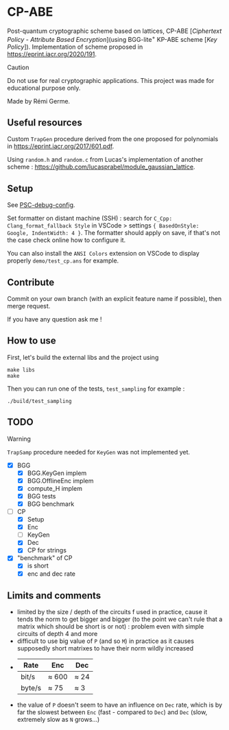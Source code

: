 # CP-ABE

Post-quantum cryptographic scheme based on lattices, CP-ABE [_Ciphertext Policy - Attribute Based Encryption_](using BGG-lite<sup>+</sup> KP-ABE scheme [_Key Policy_]).
Implementation of scheme proposed in https://eprint.iacr.org/2020/191.

> [!CAUTION]
> Do not use for real cryptographic applications. This project was made for educational purpose only.

Made by Rémi Germe.

## Useful resources

Custom `TrapGen` procedure derived from the one proposed for polynomials in https://eprint.iacr.org/2017/601.pdf.

Using `random.h` and `random.c` from Lucas's implementation of another scheme : https://github.com/lucasprabel/module_gaussian_lattice.

## Setup

See [PSC-debug-config](https://github.com/remigerme/PSC-debug-config).

Set formatter on distant machine (SSH) : search for `C_Cpp: Clang_format_fallback Style` in VSCode > settings `{ BasedOnStyle: Google, IndentWidth: 4 }`. The formatter should apply on save, if that's not the case check online how to configure it.

You can also install the `ANSI Colors` extension on VSCode to display properly `demo/test_cp.ans` for example.

## Contribute

Commit on your own branch (with an explicit feature name if possible), then merge request.

If you have any question ask me !

## How to use
First, let's build the external libs and the project using
```
make libs
make
```
Then you can run one of the tests, `test_sampling` for example :
```
./build/test_sampling
```

## TODO

> [!WARNING]
> `TrapSamp` procedure needed for `KeyGen` was not implemented yet.

- [x] BGG
    - [x] BGG.KeyGen implem
    - [x] BGG.OfflineEnc implem
    - [x] compute_H implem
    - [x] BGG tests
    - [x] BGG benchmark
- [ ] CP
    - [x] Setup
    - [x] Enc
    - [ ] KeyGen
    - [x] Dec
    - [x] CP for strings
- [x] "benchmark" of CP
    - [x] is short
    - [x] enc and dec rate

## Limits and comments
- limited by the size / depth of the circuits f used in practice, cause it tends the norm to get bigger and bigger (to the point we can't rule that a matrix which should be short is or not) : problem even with simple circuits of depth 4 and more
- difficult to use big value of `P` (and so `M`) in practice as it causes supposedly short matrixes to have their norm wildly increased
- | Rate   | Enc   | Dec  |
  |--------|-------|------|
  | bit/s  | ≈ 600 | ≈ 24 |
  | byte/s | ≈ 75  | ≈ 3  |
- the value of `P` doesn't seem to have an influence on `Dec` rate, which is by far the slowest between `Enc` (fast - compared to `Dec`) and `Dec` (slow, extremely slow as `N` grows...)

